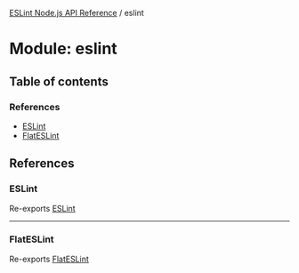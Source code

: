 [ESLint Node.js API Reference](../index.md) / eslint

# Module: eslint

## Table of contents

### References

* [ESLint](eslint.md#eslint)
* [FlatESLint](eslint.md#flateslint)

## References

### ESLint

Re-exports [ESLint](eslint_eslint.md#eslint)

___

### FlatESLint

Re-exports [FlatESLint](../classes/eslint_flat_eslint.FlatESLint.md)
